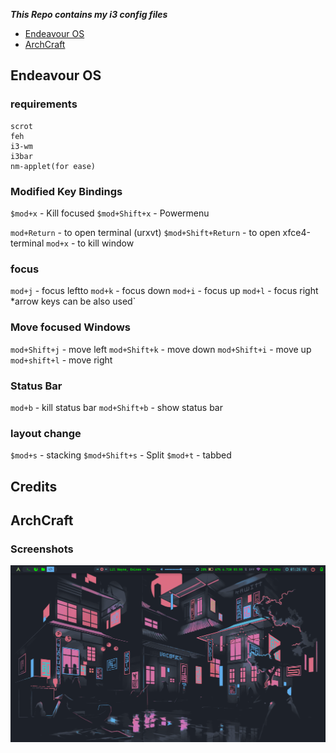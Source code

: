 ***This Repo contains my i3 config files***

-   [Endeavour OS](#endeavour-os)
-   [ArchCraft](#archcraft)

## Endeavour OS
### requirements
``` 
scrot
feh
i3-wm
i3bar
nm-applet(for ease)

```



### Modified Key Bindings

`$mod+x` - Kill focused
`$mod+Shift+x` - Powermenu

`mod+Return` - to open terminal (urxvt)
`$mod+Shift+Return` - to open xfce4-terminal
`mod+x` - to kill  window

### **focus**

`mod+j` - focus leftto
`mod+k` - focus down
`mod+i` - focus up
`mod+l` - focus right
*arrow keys can be also used`

### **Move focused Windows**
`mod+Shift+j` - move left
`mod+Shift+k` - move down
`mod+Shift+i` - move up
`mod+shift+l` - move right 

### Status Bar

`mod+b`       - kill status bar
`mod+Shift+b` - show status bar

### layout change

`$mod+s` - stacking
`$mod+Shift+s` - Split
`$mod+t` - tabbed
## Credits 






## ArchCraft


### Screenshots 

![Screenshots](./screenshots/Screenshot_2023-07-26-13-26-07_1366x768.png?raw=true)


